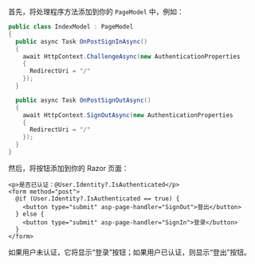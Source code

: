 首先，将处理程序方法添加到你的 `PageModel` 中，例如：

```csharp title="Pages/Index.cshtml.cs"
public class IndexModel : PageModel
{
  public async Task OnPostSignInAsync()
  {
    await HttpContext.ChallengeAsync(new AuthenticationProperties
    {
      RedirectUri = "/"
    });
  }

  public async Task OnPostSignOutAsync()
  {
    await HttpContext.SignOutAsync(new AuthenticationProperties
    {
      RedirectUri = "/"
    });
  }
}
```

然后，将按钮添加到你的 Razor 页面：

```cshtml title="Pages/Index.cshtml"
<p>是否已认证：@User.Identity?.IsAuthenticated</p>
<form method="post">
  @if (User.Identity?.IsAuthenticated == true) {
    <button type="submit" asp-page-handler="SignOut">登出</button>
  } else {
    <button type="submit" asp-page-handler="SignIn">登录</button>
  }
</form>
```

如果用户未认证，它将显示“登录”按钮；如果用户已认证，则显示“登出”按钮。
